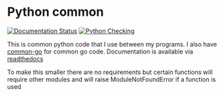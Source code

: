 # Python common

[![Documentation Status](https://readthedocs.org/projects/cyb3rjak3-common/badge/?version=latest)](https://common-py.cyberjake.xyz/en/latest/?badge=latest) [![Python Checking](https://github.com/Cyb3r-Jak3/common-python/actions/workflows/python.yml/badge.svg)](https://github.com/Cyb3r-Jak3/common-python/actions/workflows/python.yml)

This is common python code that I use between my programs. I also have [common-go](https://github.com/Cyb3r-Jak3/common-go) for common go code.
Documentation is available via [readthedocs](https://common-py.docs.jwhite.network)

To make this smaller there are no requirements but certain functions will require other modules and will raise ModuleNotFoundError if a function is used

